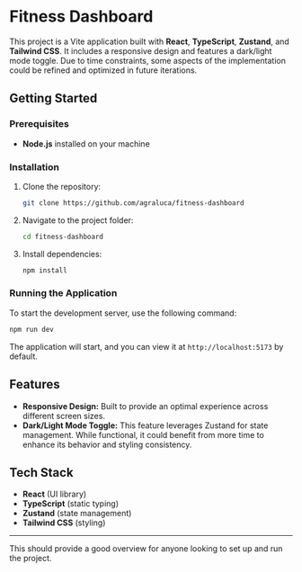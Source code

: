 # Fitness Dashboard

This project is a Vite application built with **React**, **TypeScript**, **Zustand**, and **Tailwind CSS**. It includes a responsive design and features a dark/light mode toggle. Due to time constraints, some aspects of the implementation could be refined and optimized in future iterations.

## Getting Started

### Prerequisites

- **Node.js** installed on your machine

### Installation

1. Clone the repository:
   ```bash
   git clone https://github.com/agraluca/fitness-dashboard
   ```
2. Navigate to the project folder:
   ```bash
   cd fitness-dashboard
   ```
3. Install dependencies:
   ```bash
   npm install
   ```

### Running the Application

To start the development server, use the following command:

```bash
npm run dev
```

The application will start, and you can view it at `http://localhost:5173` by default.

## Features

- **Responsive Design:** Built to provide an optimal experience across different screen sizes.
- **Dark/Light Mode Toggle:** This feature leverages Zustand for state management. While functional, it could benefit from more time to enhance its behavior and styling consistency.

## Tech Stack

- **React** (UI library)
- **TypeScript** (static typing)
- **Zustand** (state management)
- **Tailwind CSS** (styling)

---

This should provide a good overview for anyone looking to set up and run the project.
